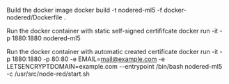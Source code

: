 Build the docker image
docker build -t nodered-ml5 -f docker-nodered/Dockerfile .

Run the docker container with static self-signed certififcate
docker run -it -p 1880:1880 nodered-ml5

Run the docker container with automatic created certificate
docker run -it -p 1880:1880 -p 80:80 -e EMAIL=mail@example.com -e LETSENCRYPTDOMAIN=example.com --entrypoint /bin/bash nodered-ml5 -c /usr/src/node-red/start.sh

